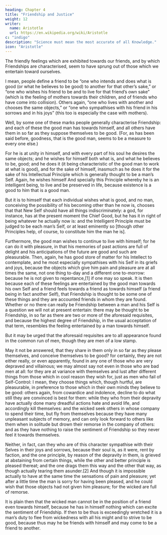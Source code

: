 ```yaml
---
heading: Chapter 4
title: "Friendship and Justice"
weight: 12
writer:
  name: Aristotle
  url: https://en.wikipedia.org/wiki/Aristotle
c: "indigo"
description: "Science must mean the most accurate of all Knowledge."
icon: "Aristotle"
---
```



The friendly feelings which are exhibited towards our friends, and by which Friendships are characterised, seem to have sprung out of those which we entertain toward ourselves.

I mean, people define a friend to be “one who intends and does what is good (or what he believes to be good) to another for that other’s sake,” or “one who wishes his friend to be and to live for that friend’s own sake” (which is the feeling of mothers towards their children, and of friends who have come into collision). Others again, “one who lives with another and chooses the same objects,” or “one who sympathises with his friend in his sorrows and in his joys” (this too is especially the case with mothers).

Well, by some one of these marks people generally characterise Friendship: and each of these the good man has towards himself, and all others have them in so far as they suppose themselves to be good. (For, as has been said before, goodness, that is the good man, seems to be a measure to every one else.)

For he is at unity in himself, and with every part of his soul he desires the same objects; and he wishes for himself both what is, and what he believes to be, good; and he does it (it being characteristic of the good man to work at what is good), and for the sake of himself, inasmuch as he does it for the sake of his Intellectual Principle which is generally thought to be a man’s Self. Again, he wishes himself And specially this Principle whereby he is an intelligent being, to live and be preserved in life, because existence is a good to him that is a good man.

But it is to himself that each individual wishes what is good, and no man, conceiving the possibility of his becoming other than he now is, chooses that that New Self should have all things indiscriminately: a god, for instance, has at the present moment the Chief Good, but he has it in right of being whatever he actually now is: and the Intelligent Principle must be judged to be each man’s Self, or at least eminently so [though other Principles help, of course, to constitute him the man he is].

Furthermore, the good man wishes to continue to live with himself; for he can do it with pleasure, in that his memories of past actions are full of delight and his anticipations of the future are good and such are pleasurable. Then, again, he has good store of matter for his Intellect to contemplate, and he most especially sympathises with his Self in its griefs and joys, because the objects which give him pain and pleasure are at all times the same, not one thing to-day and a different one to-morrow: because he is not given to repentance,[1] if one may so speak. It is then because each of these feelings are entertained by the good man towards his own Self and a friend feels towards a friend as towards himself (a friend being in fact another Self), that Friendship is thought to be some one of these things and they are accounted friends in whom they are found. Whether or no there can really be Friendship between a man and his Self is a question we will not at present entertain: there may be thought to be Friendship, in so far as there are two or more of the aforesaid requisites, and because the highest degree of Friendship, in the usual acceptation of that term, resembles the feeling entertained by a man towards himself.

But it may be urged that the aforesaid requisites are to all appearance found in the common run of men, though they are men of a low stamp.

May it not be answered, that they share in them only in so far as they please themselves, and conceive themselves to be good? for certainly, they are not either really, or even apparently, found in any one of those who are very depraved and villainous; we may almost say not even in those who are bad men at all: for they are at variance with themselves and lust after different things from those which in cool reason they wish for, just as men who fail of Self-Control: I mean, they choose things which, though hurtful, are pleasurable, in preference to those which in their own minds they believe to be good: others again, from cowardice and indolence, decline to do what still they are convinced is best for them: while they who from their depravity have actually done many dreadful actions hate and avoid life, and accordingly kill themselves: and the wicked seek others in whose company to spend their time, but fly from themselves because they have many unpleasant subjects of memory, and can only look forward to others like them when in solitude but drown their remorse in the company of others: and as they have nothing to raise the sentiment of Friendship so they never feel it towards themselves.

Neither, in fact, can they who are of this character sympathise with their Selves in their joys and sorrows, because their soul is, as it were, rent by faction, and the one principle, by reason of the depravity in them, is grieved at abstaining from certain things, while the other and better principle is pleased thereat; and the one drags them this way and the other that way, as though actually tearing them asunder.[2] And though it is impossible actually to have at the same time the sensations of pain and pleasure; yet after a little time the man is sorry for having been pleased, and he could wish that those objects had not given him pleasure; for the wicked are full of remorse.

It is plain then that the wicked man cannot be in the position of a friend even towards himself, because he has in himself nothing which can excite the sentiment of Friendship. If then to be thus is exceedingly wretched it is a man’s duty to flee from wickedness with all his might and to strive to be good, because thus may he be friends with himself and may come to be a friend to another.


